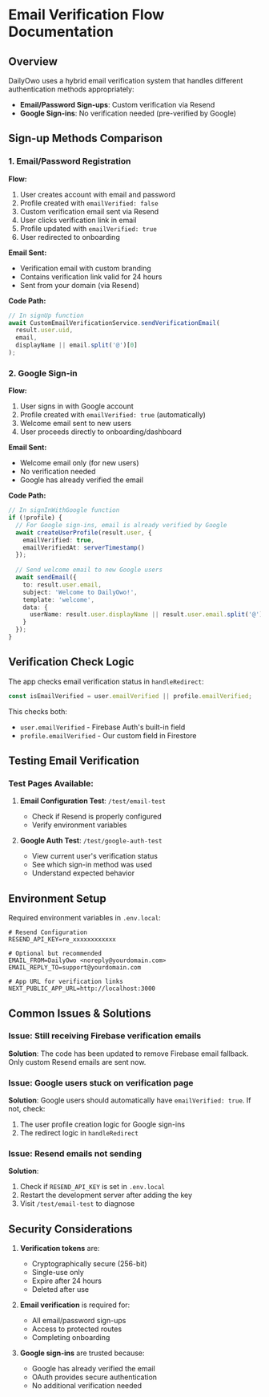 # Email Verification Flow Documentation

## Overview

DailyOwo uses a hybrid email verification system that handles different authentication methods appropriately:

- **Email/Password Sign-ups**: Custom verification via Resend
- **Google Sign-ins**: No verification needed (pre-verified by Google)

## Sign-up Methods Comparison

### 1. Email/Password Registration

**Flow:**
1. User creates account with email and password
2. Profile created with `emailVerified: false`
3. Custom verification email sent via Resend
4. User clicks verification link in email
5. Profile updated with `emailVerified: true`
6. User redirected to onboarding

**Email Sent:**
- Verification email with custom branding
- Contains verification link valid for 24 hours
- Sent from your domain (via Resend)

**Code Path:**
```typescript
// In signUp function
await CustomEmailVerificationService.sendVerificationEmail(
  result.user.uid,
  email,
  displayName || email.split('@')[0]
);
```

### 2. Google Sign-in

**Flow:**
1. User signs in with Google account
2. Profile created with `emailVerified: true` (automatically)
3. Welcome email sent to new users
4. User proceeds directly to onboarding/dashboard

**Email Sent:**
- Welcome email only (for new users)
- No verification needed
- Google has already verified the email

**Code Path:**
```typescript
// In signInWithGoogle function
if (!profile) {
  // For Google sign-ins, email is already verified by Google
  await createUserProfile(result.user, {
    emailVerified: true,
    emailVerifiedAt: serverTimestamp()
  });
  
  // Send welcome email to new Google users
  await sendEmail({
    to: result.user.email,
    subject: 'Welcome to DailyOwo!',
    template: 'welcome',
    data: {
      userName: result.user.displayName || result.user.email.split('@')[0]
    }
  });
}
```

## Verification Check Logic

The app checks email verification status in `handleRedirect`:

```typescript
const isEmailVerified = user.emailVerified || profile.emailVerified;
```

This checks both:
- `user.emailVerified` - Firebase Auth's built-in field
- `profile.emailVerified` - Our custom field in Firestore

## Testing Email Verification

### Test Pages Available:

1. **Email Configuration Test**: `/test/email-test`
   - Check if Resend is properly configured
   - Verify environment variables

2. **Google Auth Test**: `/test/google-auth-test`
   - View current user's verification status
   - See which sign-in method was used
   - Understand expected behavior

## Environment Setup

Required environment variables in `.env.local`:

```env
# Resend Configuration
RESEND_API_KEY=re_xxxxxxxxxxxx

# Optional but recommended
EMAIL_FROM=DailyOwo <noreply@yourdomain.com>
EMAIL_REPLY_TO=support@yourdomain.com

# App URL for verification links
NEXT_PUBLIC_APP_URL=http://localhost:3000
```

## Common Issues & Solutions

### Issue: Still receiving Firebase verification emails
**Solution**: The code has been updated to remove Firebase email fallback. Only custom Resend emails are sent now.

### Issue: Google users stuck on verification page
**Solution**: Google users should automatically have `emailVerified: true`. If not, check:
1. The user profile creation logic for Google sign-ins
2. The redirect logic in `handleRedirect`

### Issue: Resend emails not sending
**Solution**: 
1. Check if `RESEND_API_KEY` is set in `.env.local`
2. Restart the development server after adding the key
3. Visit `/test/email-test` to diagnose

## Security Considerations

1. **Verification tokens** are:
   - Cryptographically secure (256-bit)
   - Single-use only
   - Expire after 24 hours
   - Deleted after use

2. **Email verification** is required for:
   - All email/password sign-ups
   - Access to protected routes
   - Completing onboarding

3. **Google sign-ins** are trusted because:
   - Google has already verified the email
   - OAuth provides secure authentication
   - No additional verification needed 